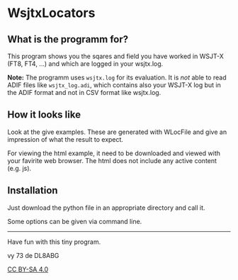 # WsjtxLocators

## What is the programm for?
This program shows you the sqares and field you have worked in WSJT-X (FT8, FT4, ...) and which are logged in your wsjtx.log.

**Note:** The programm uses `wsjtx.log` for its evaluation. It is _not_ able to read ADIF files like `wsjtx_log.adi`, which contains also your WSJT-X log but in the ADIF format and not in CSV format like wsjtx.log.

## How it looks like
Look at the give examples. These are generated with WLocFile and give an impression of what the result to expect.

For viewing the html example, it need to be downloaded and viewed with your favirite web browser. The html does not include any active content (e.g. js).

## Installation
Just download the python file in an appropriate directory and call it.

Some options can be given via command line.


---

Have fun with this tiny program.

 vy 73 de DL8ABG

[CC BY-SA 4.0](https://creativecommons.org/licenses/by-sa/4.0/)
